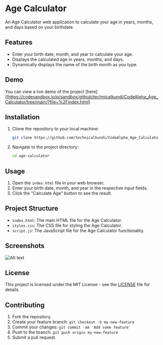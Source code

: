 # Age Calculator

An Age Calculator web application to calculate your age in years, months, and days based on your birthdate.

## Features

- Enter your birth date, month, and year to calculate your age.
- Displays the calculated age in years, months, and days.
- Dynamically displays the name of the birth month as you type.

## Demo

You can view a live demo of the project [here]([https://codesandbox.io/p/sandbox/github/technicalkundi/CodeAlpha_Age_Calculator/tree/main/?file=%2Findex.html]

## Installation

1. Clone the repository to your local machine:
    ```bash
    git clone https://github.com/technicalkundi/CodeAlpha_Age_Calculator.git
    ```
2. Navigate to the project directory:
    ```bash
    cd age-calculator
    ```

## Usage

1. Open the `index.html` file in your web browser.
2. Enter your birth date, month, and year in the respective input fields.
3. Click the "Calculate Age" button to see the result.

## Project Structure

- `index.html`: The main HTML file for the Age Calculator.
- `styles.css`: The CSS file for styling the Age Calculator.
- `script.js`: The JavaScript file for the Age Calculator functionality.

## Screenshots

![Alt text](https://github.com/technicalkundi/CodeAlpha_Age_Calculator/blob/main/Age%20Cal.png)

## License

This project is licensed under the MIT License - see the [LICENSE](LICENSE) file for details.

## Contributing

1. Fork the repository.
2. Create your feature branch: `git checkout -b my-new-feature`
3. Commit your changes: `git commit -am 'Add some feature'`
4. Push to the branch: `git push origin my-new-feature`
5. Submit a pull request.







